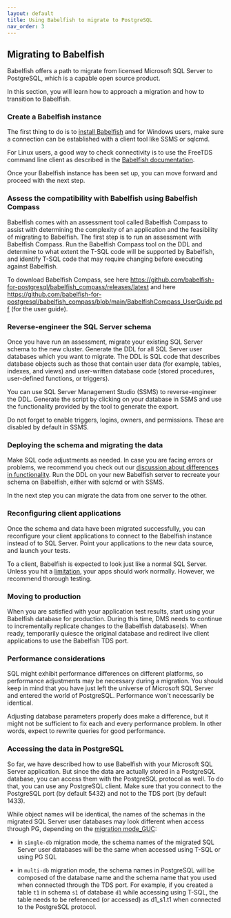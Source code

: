```yaml
---
layout: default
title: Using Babelfish to migrate to PostgreSQL
nav_order: 3
---
```


## Migrating to Babelfish

Babelfish offers a path to migrate from licensed Microsoft SQL Server to PostgreSQL, which is a capable open source product.

In this section, you will learn how to approach a migration and how to transition to Babelfish.


### Create a Babelfish instance

The first thing to do is to [install Babelfish](/docs/installation/compiling-babelfish-from-source/) and for Windows users, make sure a connection can be established with a client tool like SSMS or sqlcmd. 

For Linux users, a good way to check connectivity is to use the FreeTDS command line
client as described in the [Babelfish documentation](/docs/usage/command-line).

Once your Babelfish instance has been set up, you can move forward and proceed with
the next step.

### Assess the compatibility with Babelfish using Babelfish Compass

Babelfish comes with an assessment tool called Babelfish Compass to assist with
determining the complexity of an application and the feasibility of migrating to Babelfish.
The first step is to run an assessment with Babelfish Compass.
Run the Babelfish Compass tool on the DDL and determine to what extent the T-SQL code will
be supported by Babelfish, and identify T-SQL code that may require changing before
executing against Babelfish.

To download Babelfish Compass, see here https://github.com/babelfish-for-postgresql/babelfish_compass/releases/latest and here https://github.com/babelfish-for-postgresql/babelfish_compass/blob/main/BabelfishCompass_UserGuide.pdf (for the user guide).

### Reverse-engineer the SQL Server schema

Once you have run an assessment, migrate your existing SQL Server schema to the new
cluster. Generate the DDL for all SQL Server user databases which you want to migrate.
The DDL is SQL code that describes database objects such
as those that contain user data (for example, tables, indexes, and
views) and user-written database code (stored procedures,
user-defined functions, or triggers).

You can use SQL Server Management Studio (SSMS) to reverse-engineer the DDL.
Generate the script by clicking on your database in SSMS and use the
functionality provided by the tool to generate the export.

Do not forget to enable triggers, logins, owners, and
permissions. These are disabled by default in SSMS.

### Deploying the schema and migrating the data

Make SQL code adjustments as needed. In case you are facing errors or problems,
we recommend you check out our [discussion about differences in functionality](/docs/usage/limitations-of-babelfish).
Run the DDL on your new Babelfish server to recreate your schema on Babelfish,
either with sqlcmd or with SSMS. 

In the next step you can migrate the data from one server to the other.


### Reconfiguring client applications

Once the schema and data have been migrated successfully, you can reconfigure your 
client applications to connect to the Babelfish instance instead of to SQL Server. 
Point your applications to the new data source, and launch your tests.

To a client, Babelfish is expected to look just like a normal SQL Server. Unless
you hit a [limitation](/docs/usage/limitations-of-babelfish), your apps should work
normally. However, we recommend thorough testing.




### Moving to production

When you are satisfied with your application test results, start using your
Babelfish database for production. During this time, DMS needs to continue
to incrementally replicate changes to the Babelfish database(s). When ready,
temporarily quiesce the original database and redirect live client applications
to use the Babelfish TDS port.


### Performance considerations

SQL might exhibit performance differences on different platforms, so performance
adjustments may be necessary during a migration. You should keep in mind that you
have just left the universe of Microsoft SQL Server and entered the world of PostgreSQL.
Performance won't necessarily be identical. 

Adjusting database parameters properly does make a difference, but it might not
be sufficient to fix each and every performance problem. In other words, expect
to rewrite queries for good performance.

### Accessing the data in PostgreSQL

So far, we have described how to use Babelfish with your Microsoft SQL Server
application.  But since the data are actually stored in a PostgreSQL database,
you can access them with the PostgreSQL protocol as well.  To do that, you can
use any PostgreSQL client.  Make sure that you connect to the PostgreSQL port
(by default 5432) and not to the TDS port (by default 1433).

While object names will be identical, the names of the schemas in the migrated SQL
Server user databases may look different when access through PG, depending on the
[migration mode_GUC](docs/installation/single-multiple):

- in `single-db` migration mode, the schema names of the migrated SQL Server user
databases will be the same when accessed using T-SQL or using PG SQL

- in `multi-db` migration mode, the schema names in PostgreSQL will be composed
  of the database name and the schema name that you used when connected
  through the TDS port.  For example, if you created a table `t1` in schema
  `s1` of database `d1` while accessing using T-SQL, the table needs to be referenced
  (or accessed) as d1_s1.t1 when connected to the PostgreSQL protocol.
